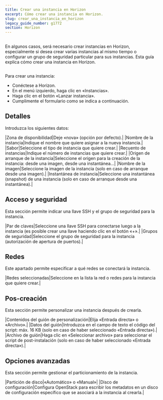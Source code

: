 ```yaml
---
title: Crear una instancia en Horizon
excerpt: Cómo crear una instancia en Horizon.
slug: crear_una_instancia_en_horizon
legacy_guide_number: g1772
section: Horizon
---
```



## 
En algunos casos, será necesario crear instancias en Horizon, especialmente si desea crear varias instancias al mismo tiempo o configurar un grupo de seguridad particular para sus instancias. 
Esta guía explica cómo crear una instancia en Horizon.


## 
Para crear una instancia:


- Conéctese a Horizon.
- En el menú izquierdo, haga clic en «Instancias».
- Haga clic en el botón «Lanzar instancia».
- Cumplimente el formulario como se indica a continuación.



## Detalles
Introduzca los siguientes datos:

|Zona de disponibilidad|Deje «nova» (opción por defecto).|
|Nombre de la instancia|Indique el nombre que quiere asignar a la nueva instancia.|
|Sabor|Seleccione el tipo de instancia que quiere crear.|
|Recuento de instancias|Indique el número de instancias que quiere crear.|
|Origen de arranque de la instancia|Seleccione el origen para la creación de la instancia: desde una imagen, desde una instantánea...|
|Nombre de la imagen|Seleccione la imagen de la instancia (solo en caso de arranque desde una imagen).|
|Instantánea de instancia|Seleccione una instantánea (snapshot) de una instancia (solo en caso de arranque desde una instantánea).|



## Acceso y seguridad
Esta sección permite indicar una llave SSH y el grupo de seguridad para la instancia.

|Par de claves|Seleccione una llave SSH para conectarse luego a la instancia (es posible crear una llave haciendo clic en el botón «+».|
|Grupos de seguridad|Seleccione el grupo de seguridad para la instancia (autorización de apertura de puertos).|



## Redes
Este apartado permite especificar a qué redes se conectará la instancia.

|Redes seleccionadas|Seleccione en la lista la red o redes para la instancia que quiere crear.|



## Pos-creación
Esta sección permite personalizar una instancia después de crearla.

|Contenidos del guión de personalización|Elija «Entrada directa» o «Archivo».|
|Datos del guión|Introduzca en el campo de texto el código del script: máx. 16 KB (solo en caso de haber seleccionado «Entrada directa»).|
|Archivo de guión|Haga clic en «Seleccionar archivo» para seleccionar el script de post-instalación (solo en caso de haber seleccionado «Entrada directa»).|



## Opciones avanzadas
Esta sección permite gestionar el particionamiento de la instancia.

|Partición de disco|«Automático» o «Manual»|
|Disco de configuración|Configura OpenStack para escribir los metadatos en un disco de configuración específico que se asociará a la instancia al crearla.|




## 
 

